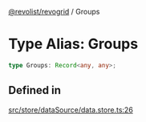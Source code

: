 [@revolist/revogrid](README.md) / Groups

# Type Alias: Groups

```ts
type Groups: Record<any, any>;
```

## Defined in

[src/store/dataSource/data.store.ts:26](https://github.com/revolist/revogrid/blob/8d359a6641aa3d85978ae1d816f404366e0fe6c4/src/store/dataSource/data.store.ts#L26)
